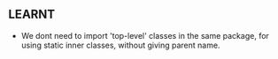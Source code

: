 LEARNT
----

* We dont need to import 'top-level' classes in the same package, for using static inner classes, without giving parent name.
